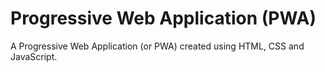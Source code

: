 # Progressive Web Application (PWA)
A Progressive Web Application (or PWA) created using HTML, CSS and JavaScript.
